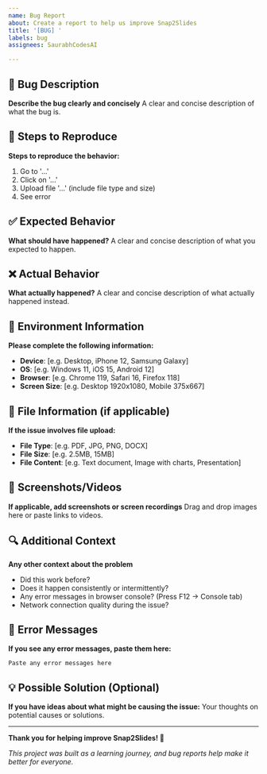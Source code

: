 ```yaml
---
name: Bug Report
about: Create a report to help us improve Snap2Slides
title: '[BUG] '
labels: bug
assignees: SaurabhCodesAI

---
```


## 🐛 Bug Description
**Describe the bug clearly and concisely**
A clear and concise description of what the bug is.

## 🔄 Steps to Reproduce
**Steps to reproduce the behavior:**
1. Go to '...'
2. Click on '...'
3. Upload file '...' (include file type and size)
4. See error

## ✅ Expected Behavior
**What should have happened?**
A clear and concise description of what you expected to happen.

## ❌ Actual Behavior
**What actually happened?**
A clear and concise description of what actually happened instead.

## 📱 Environment Information
**Please complete the following information:**
- **Device**: [e.g. Desktop, iPhone 12, Samsung Galaxy]
- **OS**: [e.g. Windows 11, iOS 15, Android 12]
- **Browser**: [e.g. Chrome 119, Safari 16, Firefox 118]
- **Screen Size**: [e.g. Desktop 1920x1080, Mobile 375x667]

## 📄 File Information (if applicable)
**If the issue involves file upload:**
- **File Type**: [e.g. PDF, JPG, PNG, DOCX]
- **File Size**: [e.g. 2.5MB, 15MB]
- **File Content**: [e.g. Text document, Image with charts, Presentation]

## 📸 Screenshots/Videos
**If applicable, add screenshots or screen recordings**
Drag and drop images here or paste links to videos.

## 🔍 Additional Context
**Any other context about the problem**
- Did this work before?
- Does it happen consistently or intermittently?
- Any error messages in browser console? (Press F12 → Console tab)
- Network connection quality during the issue?

## 🚨 Error Messages
**If you see any error messages, paste them here:**
```
Paste any error messages here
```

## 💡 Possible Solution (Optional)
**If you have ideas about what might be causing the issue:**
Your thoughts on potential causes or solutions.

---

**Thank you for helping improve Snap2Slides! 🚀**

*This project was built as a learning journey, and bug reports help make it better for everyone.*